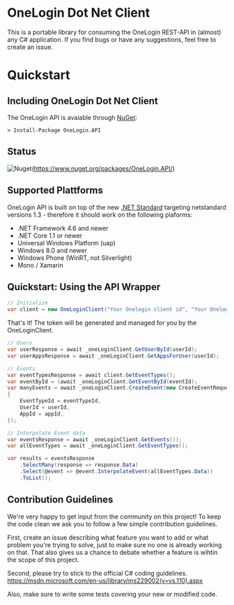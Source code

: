 # OneLogin Dot Net Client
This is a portable library for consuming the OneLogin REST-API in (almost) any C# application.
If you find bugs or have any suggestions, feel free to create an issue.

# Quickstart

## Including OneLogin Dot Net Client
The OneLogin API is avaiable through [NuGet](https://www.nuget.org/packages/OneLogin.API/):

```
> Install-Package OneLogin.API
```

## Status

![Nuget](https://img.shields.io/nuget/v/OneLogin.API?style=for-the-badge)(https://www.nuget.org/packages/OneLogin.API/)

## Supported Plattforms
OneLogin API is built on top of the new [.NET Standard](https://github.com/dotnet/standard) targeting netstandard versions 1.3 - therefore it should work on the following plaforms:
* .NET Framework 4.6 and newer
* .NET Core 1.1 or newer
* Universal Windows Platform (uap)
* Windows 8.0 and newer
* Windows Phone (WinRT, not Silverlight)
* Mono / Xamarin

## Quickstart: Using the API Wrapper

```c#
// Initialize
var client = new OneLoginClient("Your Onelogin client id", "Your Onelogin client secret");
```
That's it! The token will be generated and managed for you by the OneLoginClient.

```c#
// Users
var userResponse = await _oneLoginClient.GetUserById(userId);
var userAppsResponse = await _oneLoginClient.GetAppsForUser(userId);

// Events
var eventTypesResponse = await client.GetEventTypes();
var eventById = (await _oneLoginClient.GetEventById(eventId);
var manyEvents = await _oneLoginClient.CreateEvent(new CreateEventRequest
{
    EventTypeId = eventTypeId,
    UserId = userId,
    AppId = appId,
});

// Interpolate Event data
var eventsResponse = await _oneLoginClient.GetEvents());
var allEventTypes = await _oneLoginClient.GetEventTypes();

var results = eventsResponse
    .SelectMany(response => response.Data)
    .Select(@event => @event.InterpolateEvent(allEventTypes.Data))
    .ToList();
```

## Contribution Guidelines
We're very happy to get input from the community on this project! To keep the code clean we ask you to follow a few simple contribution guidelines.

First, create an issue describing what feature you want to add or what problem you're trying to solve, just to make sure no one is already working on that. That also gives us a chance to debate whether a feature is wihtin the scope of this project.

Second, please try to stick to the official C# coding guidelines. https://msdn.microsoft.com/en-us/library/ms229002(v=vs.110).aspx

Also, make sure to write some tests covering your new or modified code.
